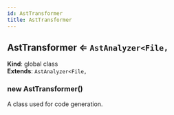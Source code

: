 ```yaml
---
id: AstTransformer
title: AstTransformer
---
```


<a name="AstTransformer"></a>

## AstTransformer ⇐ <code>AstAnalyzer&lt;File,</code>

**Kind**: global class  
**Extends**: <code>AstAnalyzer&lt;File,</code>  
<a name="new_AstTransformer_new"></a>

### new AstTransformer()

A class used for code generation.
